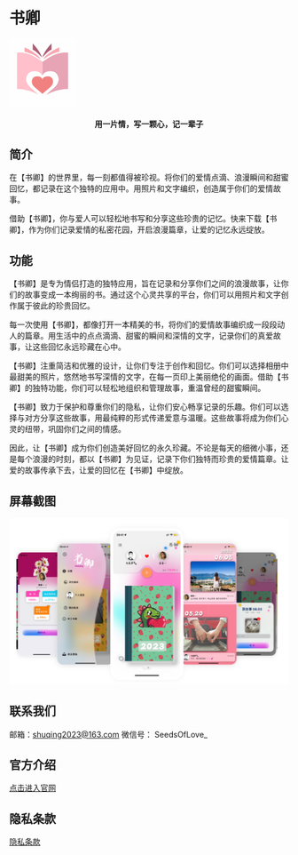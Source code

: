 # 书卿
<img src="image/logo1.jpg" alt="logo" style="zoom:30%;" />

<div align='center'>
<h4>用一片情，写一颗心，记一辈子</h4>
</div>


## 简介

   在【书卿】的世界里，每一刻都值得被珍视。将你们的爱情点滴、浪漫瞬间和甜蜜回忆，都记录在这个独特的应用中。用照片和文字编织，创造属于你们的爱情故事。

   借助【书卿】，你与爱人可以轻松地书写和分享这些珍贵的记忆。快来下载【书卿】，作为你们记录爱情的私密花园，开启浪漫篇章，让爱的记忆永远绽放。



## 功能

   【书卿】是专为情侣打造的独特应用，旨在记录和分享你们之间的浪漫故事，让你们的故事变成一本绚丽的书。通过这个心灵共享的平台，你们可以用照片和文字创作属于彼此的珍贵回忆。

   每一次使用【书卿】，都像打开一本精美的书，将你们的爱情故事编织成一段段动人的篇章。用生活中的点点滴滴、甜蜜的瞬间和深情的文字，记录你们的真爱故事，让这些回忆永远珍藏在心中。

   【书卿】注重简洁和优雅的设计，让你们专注于创作和回忆。你们可以选择相册中最甜美的照片，悠然地书写深情的文字，在每一页印上美丽绝伦的画面。借助【书卿】的独特功能，你们可以轻松地组织和管理故事，重温曾经的甜蜜瞬间。

   【书卿】致力于保护和尊重你们的隐私，让你们安心畅享记录的乐趣。你们可以选择与对方分享这些故事，用最纯粹的形式传递爱意与温暖。这些故事将成为你们心灵的纽带，巩固你们之间的情感。

   因此，让【书卿】成为你们创造美好回忆的永久珍藏。不论是每天的细微小事，还是每个浪漫的时刻，都以【书卿】为见证，记录下你们独特而珍贵的爱情篇章。让爱的故事传承下去，让爱的回忆在【书卿】中绽放。




## 屏幕截图
![screenshot](image/screenshot.jpg)




## 联系我们
邮箱：shuqing2023@163.com
微信号： SeedsOfLove_




## 官方介绍
[点击进入官网](http://47.122.3.120:9527/TechnicalSupport/index.html)




## 隐私条款
[隐私条款](http://47.122.3.120:9527/MyDocs/ShuQingPrivacyPolicy.html)

